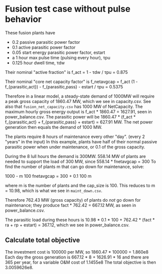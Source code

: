# Fusion test case without pulse behavior

These fusion plants have
- 0.2 passive parasitic power factor
- 0.1 active parasitic power factor
- 0.05 start energy parasitic power factor, estart
- a 1 hour max pulse time (pulsing every hour), τpu
- 0.125 hour dwell time, τdw

Their nominal "active fraction" is f_act = 1 - τdw / τpu = 0.875

Their nominal "core net capacity factor" is
f_netavgcap = f_act (1 - f_{parasitic,act}) - f_{parasitic,pass} - estart / τpu = 0.5375

Therefore in a linear model, a steady-state demand of 1000MW will require a peak gross capacity of 1860.47 MW, which we see in capacity.csv.
See also that `fusion_net_capacity.csv` has 1000 MW of NetCapacity.
The maximum hourly gross energy output is f_act * 1860.47 = 1627.91, seen in power_balance.csv.
The parasitic power will be 1860.47 * (f_act * f_{parasitic,act} + f_{parasitic,pass} + estart) = 627.91 MW.
The net power generation then equals the demand of 1000 MW.

The plants require 8 hours of maintenance every other "day". (every 2 "years" in the input)
In this example, plants have half of their normal passive parasitic power when under maintenance, or 0.1 of the gross capacity.

During the 8 lull hours the demand is 300MW.
558.14 MW of plants are needed to support the load of 300 MW, since 558.14 * fnetavgcap = 300
To find the number of plants m that can go down for maintenance, solve:

1000 - m 100 fnetavgcap = 300 + 0.1 100 m

where m is the number of plants and the cap_size is 100.
This reduces to m = 10.98, which is what we see in `maint_down.csv`.

Therefore 762.43 MW (gross capacity) of plants do *not* go down for maintenance; they produce fact * 762.42 = 667.12 MW, as seen in power_balance.csv.

The parasitic load during these hours is 10.98 * 0.1 * 100 + 762.42 * (fact * ra + rp + estart) = 367.12, which we see in power_balance.csv.

Calculate total objective
-------------------------
The investment cost is 100000 per MW, so 1860.47 * 100000 = 1.860e8
Each day the gross generation is 667.12 * 8 + 1626.91 * 16 and there are 365 per year, for a variable O&M cost of 1.1455e8
The total objective is then 3.0059626e8.
